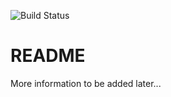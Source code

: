 ![Build Status](https://codeship.com/projects/<0aa38910-70cf-0136-6e87-260beb728e3c>/status?branch=master)

# README

More information to be added later...
